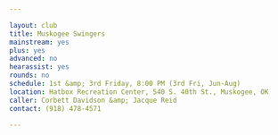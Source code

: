 ```yaml
---

layout: club
title: Muskogee Swingers
mainstream: yes
plus: yes
advanced: no
hearassist: yes
rounds: no
schedule: 1st &amp; 3rd Friday, 8:00 PM (3rd Fri, Jun-Aug)
location: Hatbox Recreation Center, 540 S. 40th St., Muskogee, OK
caller: Corbett Davidson &amp; Jacque Reid
contact: (918) 478-4571

---
```


